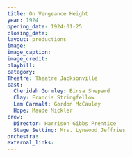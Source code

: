```yaml
---
title: On Vengeance Height
year: 1924
opening_date: 1924-01-25
closing_date:
layout: productions
image:
image_caption:
image_credit:
playbill:
category:
Theatre: Theatre Jacksonville
cast:
  Cheridah Gormley: Birsa Shepard
  Clay: Francis Stringfellow
  Lem Carmalt: Gordon McCauley
  Hope: Maude Mickler
crew:
  Director: Harrison Gibbs Prentice
  Stage Setting: Mrs. Lynwood Jeffries
orchestra:
external_links:
---
```

